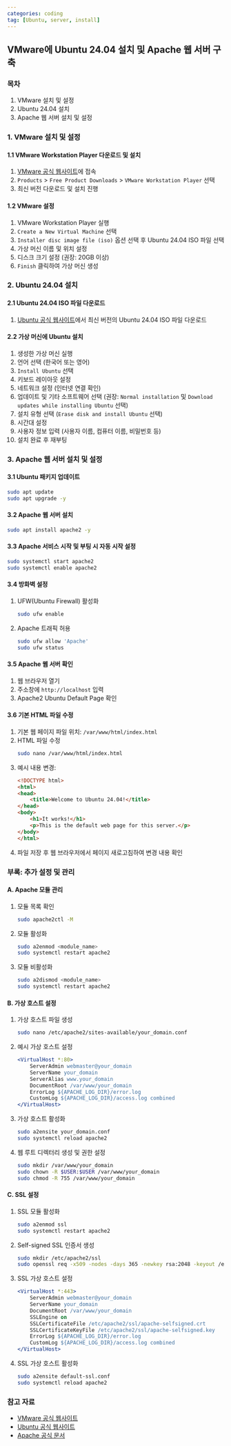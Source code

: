 ```yaml
---
categories: coding
tag: [Ubuntu, server, install]
---
```



## VMware에 Ubuntu 24.04 설치 및 Apache 웹 서버 구축

### 목차
1. VMware 설치 및 설정
2. Ubuntu 24.04 설치
3. Apache 웹 서버 설치 및 설정

### 1. VMware 설치 및 설정

#### 1.1 VMware Workstation Player 다운로드 및 설치
1. [VMware 공식 웹사이트](https://www.vmware.com/)에 접속
2. `Products` > `Free Product Downloads` > `VMware Workstation Player` 선택
3. 최신 버전 다운로드 및 설치 진행

#### 1.2 VMware 설정
1. VMware Workstation Player 실행
2. `Create a New Virtual Machine` 선택
3. `Installer disc image file (iso)` 옵션 선택 후 Ubuntu 24.04 ISO 파일 선택
4. 가상 머신 이름 및 위치 설정
5. 디스크 크기 설정 (권장: 20GB 이상)
6. `Finish` 클릭하여 가상 머신 생성

### 2. Ubuntu 24.04 설치

#### 2.1 Ubuntu 24.04 ISO 파일 다운로드
1. [Ubuntu 공식 웹사이트](https://ubuntu.com/)에서 최신 버전의 Ubuntu 24.04 ISO 파일 다운로드

#### 2.2 가상 머신에 Ubuntu 설치
1. 생성한 가상 머신 실행
2. 언어 선택 (한국어 또는 영어)
3. `Install Ubuntu` 선택
4. 키보드 레이아웃 설정
5. 네트워크 설정 (인터넷 연결 확인)
6. 업데이트 및 기타 소프트웨어 선택 (권장: `Normal installation` 및 `Download updates while installing Ubuntu` 선택)
7. 설치 유형 선택 (`Erase disk and install Ubuntu` 선택)
8. 시간대 설정
9. 사용자 정보 입력 (사용자 이름, 컴퓨터 이름, 비밀번호 등)
10. 설치 완료 후 재부팅

### 3. Apache 웹 서버 설치 및 설정

#### 3.1 Ubuntu 패키지 업데이트
```bash
sudo apt update
sudo apt upgrade -y
```

#### 3.2 Apache 웹 서버 설치
```bash
sudo apt install apache2 -y
```

#### 3.3 Apache 서비스 시작 및 부팅 시 자동 시작 설정
```bash
sudo systemctl start apache2
sudo systemctl enable apache2
```

#### 3.4 방화벽 설정
1. UFW(Ubuntu Firewall) 활성화
    ```bash
    sudo ufw enable
    ```
2. Apache 트래픽 허용
    ```bash
    sudo ufw allow 'Apache'
    sudo ufw status
    ```

#### 3.5 Apache 웹 서버 확인
1. 웹 브라우저 열기
2. 주소창에 `http://localhost` 입력
3. Apache2 Ubuntu Default Page 확인

#### 3.6 기본 HTML 파일 수정
1. 기본 웹 페이지 파일 위치: `/var/www/html/index.html`
2. HTML 파일 수정
    ```bash
    sudo nano /var/www/html/index.html
    ```
3. 예시 내용 변경:
    ```html
    <!DOCTYPE html>
    <html>
    <head>
        <title>Welcome to Ubuntu 24.04!</title>
    </head>
    <body>
        <h1>It works!</h1>
        <p>This is the default web page for this server.</p>
    </body>
    </html>
    ```
4. 파일 저장 후 웹 브라우저에서 페이지 새로고침하여 변경 내용 확인

### 부록: 추가 설정 및 관리

#### A. Apache 모듈 관리
1. 모듈 목록 확인
    ```bash
    sudo apache2ctl -M
    ```
2. 모듈 활성화
    ```bash
    sudo a2enmod <module_name>
    sudo systemctl restart apache2
    ```
3. 모듈 비활성화
    ```bash
    sudo a2dismod <module_name>
    sudo systemctl restart apache2
    ```

#### B. 가상 호스트 설정
1. 가상 호스트 파일 생성
    ```bash
    sudo nano /etc/apache2/sites-available/your_domain.conf
    ```
2. 예시 가상 호스트 설정
    ```apache
    <VirtualHost *:80>
        ServerAdmin webmaster@your_domain
        ServerName your_domain
        ServerAlias www.your_domain
        DocumentRoot /var/www/your_domain
        ErrorLog ${APACHE_LOG_DIR}/error.log
        CustomLog ${APACHE_LOG_DIR}/access.log combined
    </VirtualHost>
    ```
3. 가상 호스트 활성화
    ```bash
    sudo a2ensite your_domain.conf
    sudo systemctl reload apache2
    ```
4. 웹 루트 디렉터리 생성 및 권한 설정
    ```bash
    sudo mkdir /var/www/your_domain
    sudo chown -R $USER:$USER /var/www/your_domain
    sudo chmod -R 755 /var/www/your_domain
    ```

#### C. SSL 설정
1. SSL 모듈 활성화
    ```bash
    sudo a2enmod ssl
    sudo systemctl restart apache2
    ```
2. Self-signed SSL 인증서 생성
    ```bash
    sudo mkdir /etc/apache2/ssl
    sudo openssl req -x509 -nodes -days 365 -newkey rsa:2048 -keyout /etc/apache2/ssl/apache-selfsigned.key -out /etc/apache2/ssl/apache-selfsigned.crt
    ```
3. SSL 가상 호스트 설정
    ```apache
    <VirtualHost *:443>
        ServerAdmin webmaster@your_domain
        ServerName your_domain
        DocumentRoot /var/www/your_domain
        SSLEngine on
        SSLCertificateFile /etc/apache2/ssl/apache-selfsigned.crt
        SSLCertificateKeyFile /etc/apache2/ssl/apache-selfsigned.key
        ErrorLog ${APACHE_LOG_DIR}/error.log
        CustomLog ${APACHE_LOG_DIR}/access.log combined
    </VirtualHost>
    ```
4. SSL 가상 호스트 활성화
    ```bash
    sudo a2ensite default-ssl.conf
    sudo systemctl reload apache2
    ```

### 참고 자료
- [VMware 공식 웹사이트](https://www.vmware.com/)
- [Ubuntu 공식 웹사이트](https://ubuntu.com/)
- [Apache 공식 문서](https://httpd.apache.org/docs/2.4/)